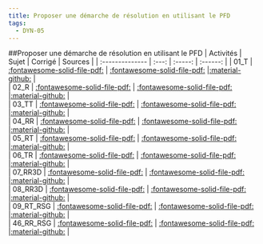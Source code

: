 ```yaml
---
title: Proposer une démarche de résolution en utilisant le PFD 
tags:
  - DYN-05
---
```

[comment]: <> (Généré automatiquement par make_all_activites.py, creation_fichiers_activites)

##Proposer une démarche de résolution en utilisant le PFD 
| Activités | Sujet | Corrigé | Sources  | 
| :-------------- | :---: | :-----: | :------: | 
| 01_T | [:fontawesome-solid-file-pdf:](https://xpessoles-cpge.fr/pdf/DYN-05_01_T_Sujet.pdf) | [:fontawesome-solid-file-pdf:](https://xpessoles-cpge.fr/pdf/DYN-05_01_T_Corrige.pdf) |[:material-github:](https://github.com/xpessoles/PSI_ExercicesCompetences/tree/main/) |  
| 02_R | [:fontawesome-solid-file-pdf:](https://xpessoles-cpge.fr/pdf/DYN-05_02_R_Sujet.pdf) | [:fontawesome-solid-file-pdf:](https://xpessoles-cpge.fr/pdf/DYN-05_02_R_Corrige.pdf) |[:material-github:](https://github.com/xpessoles/PSI_ExercicesCompetences/tree/main/) |  
| 03_TT | [:fontawesome-solid-file-pdf:](https://xpessoles-cpge.fr/pdf/DYN-05_03_TT_Sujet.pdf) | [:fontawesome-solid-file-pdf:](https://xpessoles-cpge.fr/pdf/DYN-05_03_TT_Corrige.pdf) |[:material-github:](https://github.com/xpessoles/PSI_ExercicesCompetences/tree/main/) |  
| 04_RR | [:fontawesome-solid-file-pdf:](https://xpessoles-cpge.fr/pdf/DYN-05_04_RR_Sujet.pdf) | [:fontawesome-solid-file-pdf:](https://xpessoles-cpge.fr/pdf/DYN-05_04_RR_Corrige.pdf) |[:material-github:](https://github.com/xpessoles/PSI_ExercicesCompetences/tree/main/) |  
| 05_RT | [:fontawesome-solid-file-pdf:](https://xpessoles-cpge.fr/pdf/DYN-05_05_RT_Sujet.pdf) | [:fontawesome-solid-file-pdf:](https://xpessoles-cpge.fr/pdf/DYN-05_05_RT_Corrige.pdf) |[:material-github:](https://github.com/xpessoles/PSI_ExercicesCompetences/tree/main/) |  
| 06_TR | [:fontawesome-solid-file-pdf:](https://xpessoles-cpge.fr/pdf/DYN-05_06_TR_Sujet.pdf) | [:fontawesome-solid-file-pdf:](https://xpessoles-cpge.fr/pdf/DYN-05_06_TR_Corrige.pdf) |[:material-github:](https://github.com/xpessoles/PSI_ExercicesCompetences/tree/main/) |  
| 07_RR3D | [:fontawesome-solid-file-pdf:](https://xpessoles-cpge.fr/pdf/DYN-05_07_RR3D_Sujet.pdf) | [:fontawesome-solid-file-pdf:](https://xpessoles-cpge.fr/pdf/DYN-05_07_RR3D_Corrige.pdf) |[:material-github:](https://github.com/xpessoles/PSI_ExercicesCompetences/tree/main/3D) |  
| 08_RR3D | [:fontawesome-solid-file-pdf:](https://xpessoles-cpge.fr/pdf/DYN-05_08_RR3D_Sujet.pdf) | [:fontawesome-solid-file-pdf:](https://xpessoles-cpge.fr/pdf/DYN-05_08_RR3D_Corrige.pdf) |[:material-github:](https://github.com/xpessoles/PSI_ExercicesCompetences/tree/main/3D) |  
| 09_RT_RSG | [:fontawesome-solid-file-pdf:](https://xpessoles-cpge.fr/pdf/DYN-05_09_RT_RSG_Sujet.pdf) | [:fontawesome-solid-file-pdf:](https://xpessoles-cpge.fr/pdf/DYN-05_09_RT_RSG_Corrige.pdf) |[:material-github:](https://github.com/xpessoles/PSI_ExercicesCompetences/tree/main/_RSG) |  
| 46_RR_RSG | [:fontawesome-solid-file-pdf:](https://xpessoles-cpge.fr/pdf/DYN-05_46_RR_RSG_Sujet.pdf) | [:fontawesome-solid-file-pdf:](https://xpessoles-cpge.fr/pdf/DYN-05_46_RR_RSG_Corrige.pdf) |[:material-github:](https://github.com/xpessoles/PSI_ExercicesCompetences/tree/main/_RSG) |  

